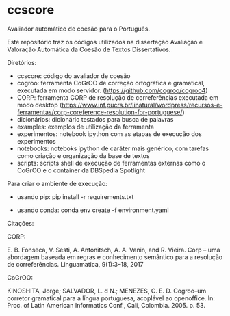 # ccscore
Avaliador automático de coesão para o Português.

Este repositório traz os códigos utilizados na dissertação Avaliação e Valoração Automática da Coesão de Textos Dissertativos.

Diretórios:

- ccscore: código do avaliador de coesão
- cogroo: ferramenta CoGrOO de correção ortográfica e gramatical, executada em modo servidor. (https://github.com/cogroo/cogroo4)
- CORP: ferramenta CORP de resolução de correferências executada em modo desktop (https://www.inf.pucrs.br/linatural/wordpress/recursos-e-ferramentas/corp-coreference-resolution-for-portuguese/)
- dicionários: dicionário testados para busca de palavras
- examples: exemplos de utilização da ferramenta
- experimentos: notebook ipython com as etapas de execução dos experimentos
- notebooks: noteboks ipython de caráter mais genérico, com tarefas como criação e organização da base de textos
- scripts: scripts shell de execução de ferramentas externas como o CoGrOO e o container da DBSpedia Spotlight

Para criar o ambiente de execução:

* usando pip: pip install -r requirements.txt

* usando conda: conda env create -f environment.yaml



Citações:

CORP: 

E. B. Fonseca, V. Sesti, A. Antonitsch, A. A. Vanin, and R. Vieira. Corp – uma abordagem baseada em regras e conhecimento semântico para a resolução de correferências. Linguamatica, 9(1):3–18, 2017

CoGrOO:

KINOSHITA, Jorge; SALVADOR, L. d N.; MENEZES, C. E. D. Cogroo–um corretor gramatical para a língua portuguesa, acoplável ao openoffice. In: Proc. of Latin American Informatics Conf., Cali, Colombia. 2005. p. 53.



